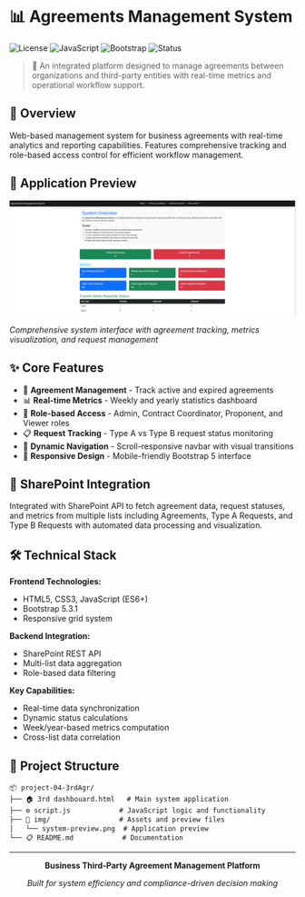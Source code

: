 # 📊 Agreements Management System

![License](https://img.shields.io/badge/license-MIT-blue.svg)
![JavaScript](https://img.shields.io/badge/JavaScript-ES6+-yellow.svg)
![Bootstrap](https://img.shields.io/badge/Bootstrap-5.x-purple.svg)
![Status](https://img.shields.io/badge/Status-Active-green.svg)

> 🤝 An integrated platform designed to manage agreements between organizations and third-party entities with real-time metrics and operational workflow support.

## 🎯 Overview

Web-based management system for business agreements with real-time analytics and reporting capabilities. Features comprehensive tracking and role-based access control for efficient workflow management.

## 📸 Application Preview

![System Preview](img/system-preview.png)

*Comprehensive system interface with agreement tracking, metrics visualization, and request management*

## ✨ Core Features

- 📅 **Agreement Management** - Track active and expired agreements
- 📊 **Real-time Metrics** - Weekly and yearly statistics dashboard
- 🔐 **Role-based Access** - Admin, Contract Coordinator, Proponent, and Viewer roles
- 📋 **Request Tracking** - Type A vs Type B request status monitoring
- 🎨 **Dynamic Navigation** - Scroll-responsive navbar with visual transitions
- 📱 **Responsive Design** - Mobile-friendly Bootstrap 5 interface

## 🚀 SharePoint Integration

Integrated with SharePoint API to fetch agreement data, request statuses, and metrics from multiple lists including Agreements, Type A Requests, and Type B Requests with automated data processing and visualization.

## 🛠️ Technical Stack

**Frontend Technologies:**
- HTML5, CSS3, JavaScript (ES6+)
- Bootstrap 5.3.1
- Responsive grid system

**Backend Integration:**
- SharePoint REST API
- Multi-list data aggregation
- Role-based data filtering

**Key Capabilities:**
- Real-time data synchronization
- Dynamic status calculations
- Week/year-based metrics computation
- Cross-list data correlation

## 📁 Project Structure

```
📦 project-04-3rdAgr/
├── 🏠 3rd dashbouard.html   # Main system application
├── ⚙️ script.js            # JavaScript logic and functionality
├── 📂 img/                 # Assets and preview files
│   └── system-preview.png  # Application preview
└── 📋 README.md            # Documentation
```

---

<!-- Development Timeline: Project completed November 2024 -->

<div align="center">

**Business Third-Party Agreement Management Platform**

*Built for system efficiency and compliance-driven decision making*

</div>
